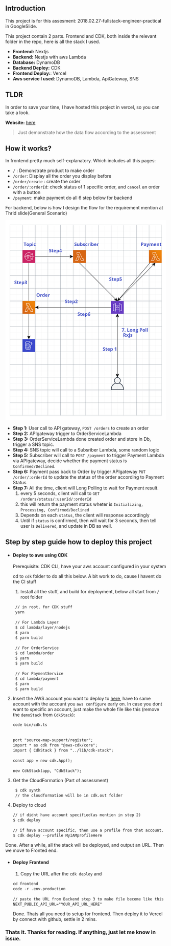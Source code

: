 ## Introduction

This project is for this assesment: 2018.02.27-fullstack-engineer-practical in GoogleSlide.

This project contain 2 parts. Frontend and CDK, both inside the relevant folder in the repo, here is all the stack I used.

- **Frontend:** Nextjs
- **Backend:** Nestjs with aws Lambda
- **Database:** DynamoDB
- **Backend Deploy:** CDK
- **Frontend Deploy:**: Vercel
- **Aws service I used**: DynamoDB, Lambda, ApiGateway, SNS

## TLDR

In order to save your time, I have hosted this project in vercel, so you can take a look.

**Website:** [here](setel-assessment.vercel.app)

> Just demonstrate how the data flow according to the assessment 
## How it works?

In frontend pretty much self-explanatory. Which includes all this pages:

- `/` : Demonstrate product to make order
- `/order`: Display all the order you display before
- `/order/create` : create the order
- `/order/:orderId`: check status of 1 specific order, and `cancel` an order with a button
- `/payment`: make payment do all 6 step below for backend

For backend, below is how I design the flow for the requirement mention at Thrid slide(General Scenario)

![Alt text](./setel.png)

- **Step 1:** User call to API gateway, `POST /orders` to create an order
- **Step 2:** APIgateway trigger to OrderServiceLambda
- **Step 3:** OrderServiceLambda done created order and store in Db, trigger a SNS topic.
- **Step 4:** SNS topic will call to a Subsriber Lambda, some random logic
- **Step 5:** Subscriber will call to `POST /payment` to trigger Payment Lambda via APIgateway, decide whether the payment status is `Confirmed/Declined`.
- **Step 6:** Payment pass back to Order by trigger APIgateway `PUT /order/:orderId` to update the status of the order according to Payment Status
- **Step 7:** All the time, client will Long Polling to wait for Payment result.
  1.  every 5 seconds, client will call to `GET /orders/status/:userId/:orderId`
  2.  this will return the payment status wheter is `Initializing, Processing, Confirmed/Declined`
  3.  Depends on each `status`, the client will response accordingly
  4.  Until if `status` is confirmed, then will wait for 3 seconds, then tell user is `Delivered`, and update in DB as well.

## Step by step guide how to deploy this project

- #### Deploy to aws using CDK

  Prerequisite: CDK CLI, have your aws account configured in your system

  cd to `cdk` folder to do all this below. A bit work to do, cause I havent do the CI stuff

  1. Install all the stuff, and build for deployment, below all start from `/` root folder

  ```
   // in root, for CDK stuff
   yarn

   // For Lambda Layer
   $ cd lambda/layer/nodejs
   $ yarn
   $ yarn build

   // For OrderService
   $ cd lambda/order
   $ yarn
   $ yarn build

   // For PaymentService
   $ cd lambda/payment
   $ yarn
   $ yarn build
  ```

2. Insert the AWS account you want to deploy to [here](https://github.com/kenchoong/Setel-assessment/blob/1a1aab238684d14c6acd04271a5e3a47c01b070c/cdk/bin/cdk.ts#L9), have to same account with the account you `aws configure` early on. In case you dont want to specific an account, just make the whole file like this (remove the `demoStack` from `CdkStack`):

   ```
   code bin/cdk.ts


   port "source-map-support/register";
   import * as cdk from "@aws-cdk/core";
   import { CdkStack } from "../lib/cdk-stack";

   const app = new cdk.App();

   new CdkStack(app, "CdkStack");
   ```

3. Get the CloudFormation (Part of assessment)

   ```
    $ cdk synth
    // the cloudformation will be in cdk.out folder
   ```

4. Deploy to cloud

   ```
   // if didnt have account specified(as mention in step 2)
   $ cdk deploy

   // if have account specific, then use a profile from that account.
   $ cdk deploy --profile MyIAMprofileHere
   ```

Done. After a while, all the stack will be deployed, and output an URL. Then we move to Fronted end.

- #### Deploy Frontend

  1. Copy the URL after the `cdk deploy` and

  ```
  cd frontend
  code -r .env.production

  // paste the URL from Backend step 3 to make file become like this
  NEXT_PUBLIC_API_URL="YOUR_API_URL_HERE"
  ```

  Done. Thats all you need to setup for frontend. Then deploy it to Vercel by connect with github, settle in 2 mins.

### Thats it. Thanks for reading. If anything, just let me know in issue.
